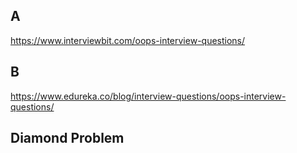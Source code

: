 ## A

https://www.interviewbit.com/oops-interview-questions/

## B

https://www.edureka.co/blog/interview-questions/oops-interview-questions/

## Diamond Problem


